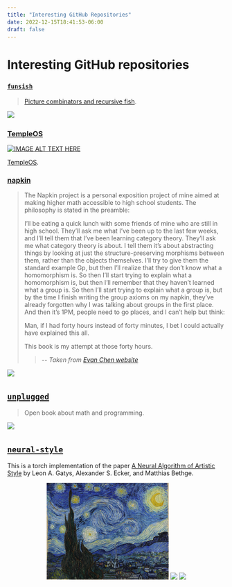 ```yaml
---
title: "Interesting GitHub Repositories"
date: 2022-12-15T18:41:53-06:00
draft: false
---
```


# Interesting GitHub repositories

### [`funsish`](https://github.com/einarwh/funfish)

>[Picture combinators and recursive fish](https://github.com/einarwh/funfish).

![ ](https://einarwh.files.wordpress.com/2017/07/square-limit-shades-level-5.png?w=400&zoom=2)


### [TempleOS](https://templeos.org/)

[![IMAGE ALT TEXT HERE](https://img.youtube.com/vi/t9l058vrURo/0.jpg)](https://www.youtube.com/watch?v=t9l058vrURo)

[TempleOS](https://github.com/cia-foundation/TempleOS).


### [napkin](https://github.com/vEnhance/napkin)

> The Napkin project is a personal exposition project of mine aimed at making higher math accessible to high school students. The philosophy is stated in the preamble:
>
> I’ll be eating a quick lunch with some friends of mine who are still in high school. They’ll ask me what I’ve been up to the last few weeks, and I’ll tell them that I’ve been learning category theory. They’ll ask me what category theory is about. I tell them it’s about abstracting things by looking at just the structure-preserving morphisms between them, rather than the objects themselves. I’ll try to give them the standard example Gp, but then I’ll realize that they don’t know what a homomorphism is. So then I’ll start trying to explain what a homomorphism is, but then I’ll remember that they haven’t learned what a group is. So then I’ll start trying to explain what a group is, but by the time I finish writing the group axioms on my napkin, they’ve already forgotten why I was talking about groups in the first place. And then it’s 1PM, people need to go places, and I can’t help but think:
>
> Man, if I had forty hours instead of forty minutes, I bet I could actually have explained this all.
>
> This book is my attempt at those forty hours.
>> -- <cite>Taken from [Evan Chen website](https://web.evanchen.cc/napkin.html)</cite>

![ ](https://web.evanchen.cc/upload/recent-flowchart.png)


## [`unplugged`](https://github.com/liuxinyu95/unplugged)

>Open book about math and programming.

![ ](https://user-images.githubusercontent.com/332938/87840667-73856c80-c8d3-11ea-8d8b-0c5b366cde0f.png)

## [`neural-style`](https://github.com/jcjohnson/neural-style)

This is a torch implementation of the paper [A Neural Algorithm of Artistic Style](http://arxiv.org/abs/1508.06576)
by Leon A. Gatys, Alexander S. Ecker, and Matthias Bethge.

<div align="center">
 <img src="https://raw.githubusercontent.com/jcjohnson/neural-style/master/examples/inputs/starry_night_google.jpg" height="223px">
 <img src="https://raw.githubusercontent.com/jcjohnson/neural-style/master/examples/inputs/hoovertowernight.jpg" height="223px">
 <img src="https://raw.githubusercontent.com/jcjohnson/neural-style/master/examples/outputs/starry_stanford_bigger.png" width="710px">
</div>

